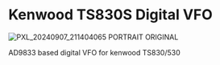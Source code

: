 # Kenwood TS830S Digital VFO

![PXL_20240907_211404065 PORTRAIT ORIGINAL](https://github.com/user-attachments/assets/91802eb5-43af-45fe-80af-069eaa523328)

AD9833 based digital VFO for kenwood TS830/530
